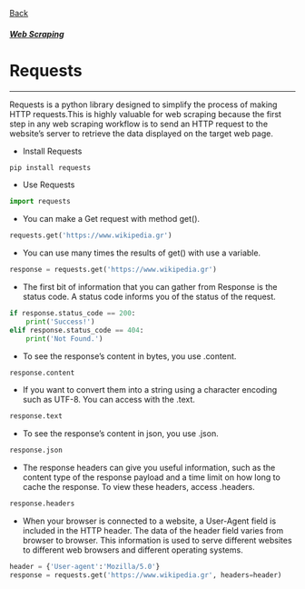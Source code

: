 [Back](../extends_libraries.md)
##### [Web Scraping](../web_scraping.md)

# Requests
---

Requests is a python library designed to simplify the process of making HTTP requests.This is highly valuable for web scraping because the first step in any web scraping workflow is to send an HTTP request to the website’s server to retrieve the data displayed on the target web page.

- Install Requests
```python
pip install requests
```
- Use Requests
```python
import requests
```
- You can make a Get request with method get().
```python
requests.get('https://www.wikipedia.gr')
``` 
- You can use many times the results of get() with use a variable.
```python
response = requests.get('https://www.wikipedia.gr')
``` 
- The first bit of information that you can gather from Response is the status code. A status code informs you of the status of the request.
```python
if response.status_code == 200:
    print('Success!')
elif response.status_code == 404:
    print('Not Found.')
```
- To see the response’s content in bytes, you use .content.
```python
response.content
``` 
- If you want to convert them into a string using a character encoding such as UTF-8. You can access with the .text.
```python
response.text
``` 
- To see the response’s content in json, you use .json.
```python
response.json
``` 
- The response headers can give you useful information, such as the content type of the response payload and a time limit on how long to cache the response. To view these headers, access  .headers.
```python
response.headers
``` 
- When your browser is connected to a website, a User-Agent field is included in the HTTP header. The data of the header field varies from browser to browser. This information is used to serve different websites to different web browsers and different operating systems.
```python
header = {'User-agent':'Mozilla/5.0'}
response = requests.get('https://www.wikipedia.gr', headers=header)
``` 
